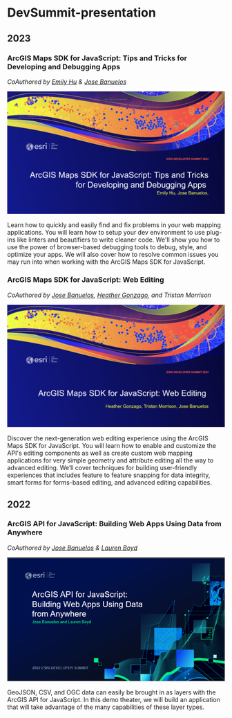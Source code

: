 # DevSummit-presentation

## 2023

### ArcGIS Maps SDK for JavaScript: Tips and Tricks for Developing and Debugging Apps
_CoAuthored by [Emily Hu](https://github.com/yxeHu) & [Jose Banuelos](https://github.com/banuelosj)_

![Debugging Tips and Tricks Title Slide](2023/images/debugging-slide.png)

Learn how to quickly and easily find and fix problems in your web mapping applications. You will learn how to setup your dev environment to use plug-ins like linters and beautifiers to write cleaner code. We'll show you how to use the power of browser-based debugging tools to debug, style, and optimize your apps. We will also cover how to resolve common issues you may run into when working with the ArcGIS Maps SDK for JavaScript.

### ArcGIS Maps SDK for JavaScript: Web Editing
_CoAuthored by [Jose Banuelos](https://github.com/banuelosj), [Heather Gonzago](https://github.com/hgonzago), and Tristan Morrison_

![Web Editing Title Slide](2023/images/web-editing-ppt-slide.png)

Discover the next-generation web editing experience using the ArcGIS Maps SDK for JavaScript. You will learn how to enable and customize the API's editing components as well as create custom web mapping applications for very simple geometry and attribute editing all the way to advanced editing. We’ll cover techniques for building user-friendly experiences that includes feature to feature snapping for data integrity, smart forms for forms-based editing, and advanced editing capabilities.

## 2022

### ArcGIS API for JavaScript: Building Web Apps Using Data from Anywhere
_CoAuthored by [Jose Banuelos](https://github.com/banuelosj) & [Lauren Boyd](https://github.com/lboyd93)_

![Data From Anywhere Title Slide](2022/images/DataFromAnywhere.png)

GeoJSON, CSV, and OGC data can easily be brought in as layers with the ArcGIS API for JavaScript. In this demo theater, we will build an application that will take advantage of the many capabilities of these layer types.

